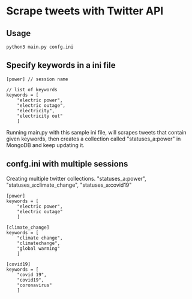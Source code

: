 # **Scrape tweets with Twitter API**

## Usage
```
python3 main.py confg.ini
```

## Specify keywords in a ini file
```
[power] // session name

// list of keywords
keywords = [
    "electric power",
    "electric outage",
    "electricity",
    "electricity out"
    ]
```
Running main.py with this sample ini file, will scrapes tweets that contain given keywords, then creates a collection called "statuses_a:power" in MongoDB and keep updating it. 

## confg.ini with multiple sessions
Creating multiple twitter collections. "statuses_a:power", "statuses_a:climate_change", "statuses_a:covid19"
```
[power]
keywords = [
    "electric power",
    "electric outage"
    ]

[climate_change]
keywords = [
    "climate change",
    "climatechange",
    "global warming"
    ]

[covid19]
keywords = [
    "covid 19",
    "covid19",
    "coronavirus"
    ]
```
